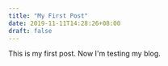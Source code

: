 ```yaml
---
title: "My First Post"
date: 2019-11-11T14:28:26+08:00
draft: false
---
```



This is my first post. Now I'm testing my blog.
